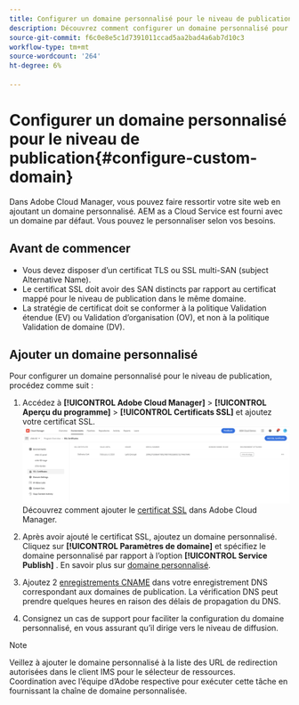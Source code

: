 ```yaml
---
title: Configurer un domaine personnalisé pour le niveau de publication
description: Découvrez comment configurer un domaine personnalisé pour le niveau publication dans Adobe Cloud Manager.
source-git-commit: f6c0e8e5c1d7391011ccad5aa2bad4a6ab7d10c3
workflow-type: tm+mt
source-wordcount: '264'
ht-degree: 6%

---
```



# Configurer un domaine personnalisé pour le niveau de publication{#configure-custom-domain}

Dans Adobe Cloud Manager, vous pouvez faire ressortir votre site web en ajoutant un domaine personnalisé. AEM as a Cloud Service est fourni avec un domaine par défaut. Vous pouvez le personnaliser selon vos besoins.

## Avant de commencer

* Vous devez disposer d’un certificat TLS ou SSL multi-SAN (subject Alternative Name).
* Le certificat SSL doit avoir des SAN distincts par rapport au certificat mappé pour le niveau de publication dans le même domaine.
* La stratégie de certificat doit se conformer à la politique Validation étendue (EV) ou Validation d’organisation (OV), et non à la politique Validation de domaine (DV).


## Ajouter un domaine personnalisé

Pour configurer un domaine personnalisé pour le niveau de publication, procédez comme suit :

1. Accédez à **[!UICONTROL Adobe Cloud Manager]** > **[!UICONTROL Aperçu du programme]** > **[!UICONTROL Certificats SSL]** et ajoutez votre certificat SSL.
   ![image](/help/assets/assets/ssl-certificate.png)
Découvrez comment ajouter le [certificat SSL](/help/implementing/cloud-manager/managing-ssl-certifications/add-ssl-certificate.md) dans Adobe Cloud Manager.

1. Après avoir ajouté le certificat SSL, ajoutez un domaine personnalisé. Cliquez sur **[!UICONTROL Paramètres de domaine]** et spécifiez le domaine personnalisé par rapport à l’option **[!UICONTROL Service Publish]** .
En savoir plus sur [domaine personnalisé](/help/implementing/cloud-manager/custom-domain-names/add-custom-domain-name.md).

1. Ajoutez 2 [enregistrements CNAME](/help/implementing/cloud-manager/custom-domain-names/configure-dns-settings.md) dans votre enregistrement DNS correspondant aux domaines de publication.
La vérification DNS peut prendre quelques heures en raison des délais de propagation du DNS.

1. Consignez un cas de support pour faciliter la configuration du domaine personnalisé, en vous assurant qu’il dirige vers le niveau de diffusion.

>[!NOTE]
>
> Veillez à ajouter le domaine personnalisé à la liste des URL de redirection autorisées dans le client IMS pour le sélecteur de ressources.<br>Coordination avec l’équipe d’Adobe respective pour exécuter cette tâche en fournissant la chaîne de domaine personnalisée.
